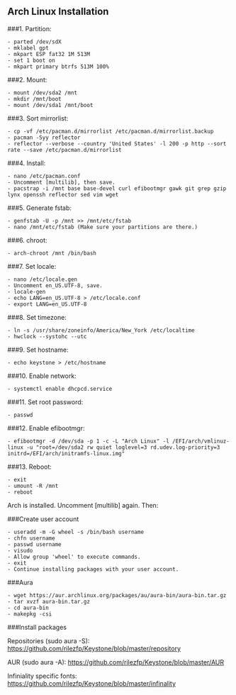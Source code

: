 Arch Linux Installation
---

###1. Partition:
	
	- parted /dev/sdX
	- mklabel gpt
	- mkpart ESP fat32 1M 513M
	- set 1 boot on
	- mkpart primary btrfs 513M 100%

###2. Mount:

	- mount /dev/sda2 /mnt
	- mkdir /mnt/boot
	- mount /dev/sda1 /mnt/boot
	
###3. Sort mirrorlist:

	- cp -vf /etc/pacman.d/mirrorlist /etc/pacman.d/mirrorlist.backup
	- pacman -Syy reflector
	- reflector --verbose --country 'United States' -l 200 -p http --sort rate --save /etc/pacman.d/mirrorlist
	
###4. Install:
	
	- nano /etc/pacman.conf
	- Uncomment [multilib], then save.
	- pacstrap -i /mnt base base-devel curl efibootmgr gawk git grep gzip lynx openssh reflector sed vim wget
	
###5. Generate fstab:

	- genfstab -U -p /mnt >> /mnt/etc/fstab
	- nano /mnt/etc/fstab (Make sure your partitions are there.)
	
###6. chroot:

	- arch-chroot /mnt /bin/bash
	
###7. Set locale:

	- nano /etc/locale.gen
	- Uncomment en_US.UTF-8, save.
	- locale-gen
	- echo LANG=en_US.UTF-8 > /etc/locale.conf
	- export LANG=en_US.UTF-8
	
###8. Set timezone:

	- ln -s /usr/share/zoneinfo/America/New_York /etc/localtime
	- hwclock --systohc --utc

###9. Set hostname:

	- echo keystone > /etc/hostname
	
###10. Enable network:

	- systemctl enable dhcpcd.service

###11. Set root password:

	- passwd
	
###12. Enable efibootmgr:

	- efibootmgr -d /dev/sda -p 1 -c -L "Arch Linux" -l /EFI/arch/vmlinuz-linux -u "root=/dev/sda2 rw quiet loglevel=3 rd.udev.log-priority=3 initrd=/EFI/arch/initramfs-linux.img"
	
###13. Reboot:

	- exit
	- umount -R /mnt
	- reboot
	
Arch is installed. Uncomment [multilib] again. Then:

###Create user account

	- useradd -m -G wheel -s /bin/bash username
	- chfn username
	- passwd username
	- visudo
	- Allow group 'wheel' to execute commands.
	- exit
	- Continue installing packages with your user account.

###Aura

	- wget https://aur.archlinux.org/packages/au/aura-bin/aura-bin.tar.gz
	- tar xvzf aura-bin.tar.gz
	- cd aura-bin
	- makepkg -csi

###Install packages

Repositories (sudo aura -S): https://github.com/rilezfp/Keystone/blob/master/repository

AUR (sudo aura -A): https://github.com/rilezfp/Keystone/blob/master/AUR

Infiniality specific fonts: https://github.com/rilezfp/Keystone/blob/master/infinality

	
	
	
